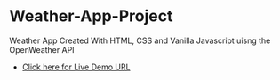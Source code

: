 # Weather-App-Project
Weather App Created With HTML, CSS and Vanilla Javascript uisng the OpenWeather API

- [ Click here for Live Demo URL](https://iamhenryokeke.github.io/Weather-App-Project/)
